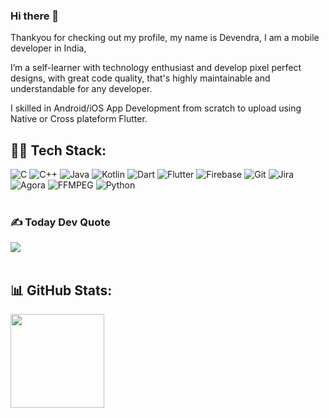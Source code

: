 ### Hi there 👋

Thankyou for checking out my profile, my name is Devendra, I am a mobile developer in India,

I’m a self-learner with technology enthusiast and develop pixel perfect designs, with great code quality, that's highly maintainable and understandable for any developer.

I skilled in Android/iOS App Development from scratch to upload using Native or Cross plateform Flutter.

## 👨‍💻 Tech Stack:
![C](https://img.shields.io/badge/C-%2300599C.svg?style=flat&logo=c%2B%2B&logoColor=white)
![C++](https://img.shields.io/badge/c++-%2300599C.svg?style=flat&logo=c%2B%2B&logoColor=white)
![Java](https://img.shields.io/badge/java-%23ED8B00.svg?style=flat&logo=java&logoColor=white)
![Kotlin](https://img.shields.io/badge/Kotlin-%2300599C.svg?style=flat&logo=kotlin&logoColor=white)
![Dart](https://img.shields.io/badge/dart-%230175C2.svg?style=flat&logo=dart&logoColor=white) 
![Flutter](https://img.shields.io/badge/Flutter-%2302569B.svg?style=flat&logo=Flutter&logoColor=white) 
![Firebase](https://img.shields.io/badge/firebase-%23039BE5.svg?style=flat&logo=firebase) 
![Git](https://img.shields.io/badge/Git-%2300599C.svg?style=flat&logo=git&logoColor=white) 
![Jira](https://img.shields.io/badge/jira-%230A0FFF.svg?style=flat&logo=jira&logoColor=white)
![Agora](https://img.shields.io/badge/Agora-%2300599C.svg?style=flat&logo=agora&logoColor=white)
![FFMPEG](https://img.shields.io/badge/FFMPEG-%2300599C.svg?style=flat&logo=ffmpeg&logoColor=white)
![Python](https://img.shields.io/badge/python-3670A0?style=flat&logo=python&logoColor=ffdd54)  <br><br>

### ✍️ Today Dev Quote
![](https://quotes-github-readme.vercel.app/api?type=horizontal&theme=merko)<br><br>


## 📊 GitHub Stats: 
<img src="https://github-readme-streak-stats.herokuapp.com/?user=devendroid&theme=highcontrast&hide_border=false" height=150px><br/><br>

<!--
**devendroid/devendroid** is a ✨ _special_ ✨ repository because its `README.md` (this file) appears on your GitHub profile.

Here are some ideas to get you started:

- 🔭 I’m currently working on ...
- 🌱 I’m currently learning ...
- 👯 I’m looking to collaborate on ...
- 🤔 I’m looking for help with ...
- 💬 Ask me about ...
- 📫 How to reach me: ...
- 😄 Pronouns: ...
- ⚡ Fun fact: ...
-->
